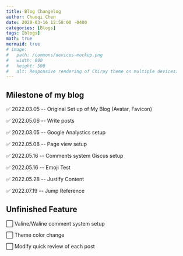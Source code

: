 ```yaml
---
title: Blog Changelog
author: Chuoqi Chen
date: 2020-03-16 12:58:00 -0400
categories: [Blogs]
tags: [blogs]
math: true
mermaid: true
# image:
#   path: /commons/devices-mockup.png
#   width: 800
#   height: 500
#   alt: Responsive rendering of Chirpy theme on multiple devices.
---
```

<style>body {text-align: justify}</style>

## Milestone of my blog

✅ 2022.03.05 -- Original Set up of My Blog (Avatar, Favicon)

✅ 2022.05.06 -- Write posts

✅ 2022.03.05 -- Google Analystics setup

✅ 2022.05.08 -- Page view setup

✅ 2022.05.16 -- Comments system Giscus setup

✅ 2022.05.16 -- Emoji Test

✅ 2022.05.28 -- Justify Content

✅ 2022.07.19 -- Jump Reference

## Unfinished Feature
⬜ Valine/Waline comment system setup

⬜ Theme color change

⬜ Modify quick review of each post